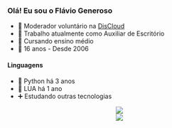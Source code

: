 ### Olá! Eu sou o Flávio Generoso

- 🔭 Moderador voluntário na <a href="https://discloudbot.com/">DisCloud</a>
- 💼 Trabalho atualmente como Auxiliar de Escritório
- 📖 Cursando ensino médio
- 👼 16 anos - Desde 2006

#### Linguagens
- 🐍 Python há 3 anos
- 🌙 LUA há 1 ano
- ➕ Estudando outras tecnologias
  
<div align="center"> 
  <a href="https://www.linkedin.com/in/flaviogeneroso/" target="_blank"><img src="https://img.shields.io/badge/-LinkedIn-%230077B5?style=for-the-badge&logo=linkedin&logoColor=white" target="_blank"></a> <br>
  <a href="https://instagram.com/flaviogenerosoo" target="_blank"><img src="https://img.shields.io/badge/-Instagram-%23E4405F?style=for-the-badge&logo=instagram&logoColor=white" target="_blank"></a>

</div>

